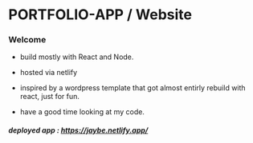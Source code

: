# PORTFOLIO-APP / Website

### Welcome 
 - build mostly with React and Node. 

 - hosted via netlify

 - inspired by a wordpress template that got almost entirly rebuild with react, just for fun.

 - have a good time looking at my code. 

    
##### deployed app : https://jaybe.netlify.app/
